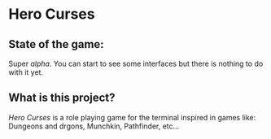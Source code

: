 # Hero Curses

## State of the game:

Super *alpha*. You can start to see some interfaces but there is nothing to do with it yet.

## What is this project?

*Hero Curses* is a role playing game for the terminal inspired in games like: Dungeons and drgons, Munchkin, Pathfinder, etc...
